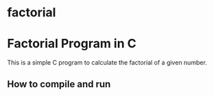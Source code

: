 # factorial
# Factorial Program in C

This is a simple C program to calculate the factorial of a given number.

## How to compile and run
